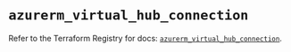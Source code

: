# `azurerm_virtual_hub_connection`

Refer to the Terraform Registry for docs: [`azurerm_virtual_hub_connection`](https://registry.terraform.io/providers/hashicorp/azurerm/3.102.0/docs/resources/virtual_hub_connection).
